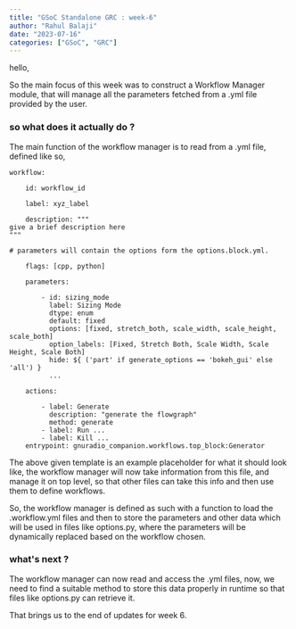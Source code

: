 ```yaml
---
title: "GSoC Standalone GRC : week-6"
author: "Rahul Balaji"
date: "2023-07-16"
categories: ["GSoC", "GRC"]
---
```


hello,

So the main focus of this week was to construct a Workflow Manager module, that will manage all the parameters fetched from a .yml file provided by the user.

### so what does it actually do ?

The main function of the workflow manager is to read from a .yml file, defined like so,

```
workflow:

	id: workflow_id

	label: xyz_label

	description: """
give a brief description here
"""

# parameters will contain the options form the options.block.yml.

	flags: [cpp, python]

	parameters:

		- id: sizing_mode
		  label: Sizing Mode
		  dtype: enum
		  default: fixed
		  options: [fixed, stretch_both, scale_width, scale_height, scale_both]
		  option_labels: [Fixed, Stretch Both, Scale Width, Scale Height, Scale Both]
		  hide: ${ ('part' if generate_options == 'bokeh_gui' else 'all') }
		  ...

	actions:

		- label: Generate
		  description: "generate the flowgraph"
		  method: generate
		- label: Run ...
		- label: Kill ...
	entrypoint: gnuradio_companion.workflows.top_block:Generator
```

The above given template is an example placeholder for what it should look like, the workflow manager will now take information from this file, and manage it on top level, so that other files can take this info and then use them to define workflows.

So, the workflow manager is defined as such with a function to load the .workflow.yml files and then to store the parameters and other data which will be used in files like options.py, where the parameters will be dynamically replaced based on the workflow chosen.

### what's next ?

The workflow manager can now read and access the .yml files, now, we need to find a suitable method to store this data properly in runtime so that files like options.py can retrieve it.

That brings us to the end of updates for week 6.